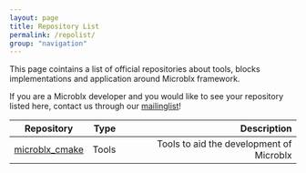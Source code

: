 ```yaml
---
layout: page
title: Repository List
permalink: /repolist/
group: "navigation"
---
```


This page cointains a list of official repositories about tools, blocks implementations and application around Microblx framework.

If you are a Microblx developer and you would like to see your repository listed here, contact us through our [mailinglist](http://lists.mech.kuleuven.be/mailman/listinfo/microblx)!

| Repository |  Type    |   Description  |
| -------------|----------------:|----------------:|
| [microblx_cmake](https://github.com/haianos/microblx_cmake) | Tools | Tools to aid the development of Microblx |
